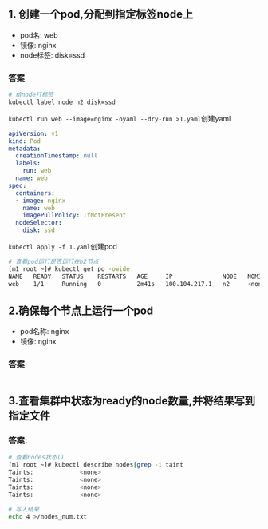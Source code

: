 ## 1. 创建一个pod,分配到指定标签node上

- pod名: web
- 镜像: nginx
- node标签: disk=ssd

### 答案

```bash
# 给node打标签
kubectl label node n2 disk=ssd
```

`kubectl run web --image=nginx -oyaml --dry-run >1.yaml`创建yaml

```yaml
apiVersion: v1
kind: Pod
metadata:
  creationTimestamp: null
  labels:
    run: web
  name: web
spec:
  containers:
  - image: nginx
    name: web
    imagePullPolicy: IfNotPresent
  nodeSelector:
    disk: ssd
```

`kubectl apply -f 1.yaml`创建pod

```bash
# 查看pod运行是否运行在n2节点
[m1 root ~]# kubectl get po -owide
NAME   READY   STATUS    RESTARTS   AGE     IP              NODE   NOMINATED NODE   READINESS GATES
web    1/1     Running   0          2m41s   100.104.217.1   n2     <none>           <none>
```



## 2.确保每个节点上运行一个pod

- pod名称: nginx
- 镜像: nginx

### 答案

```bash

```

## 3.查看集群中状态为ready的node数量,并将结果写到指定文件

### 答案:

```bash
# 查看nodes状态()
[m1 root ~]# kubectl describe nodes|grep -i taint
Taints:             <none>
Taints:             <none>
Taints:             <none>
Taints:             <none>

# 写入结果
echo 4 >/nodes_num.txt
```

